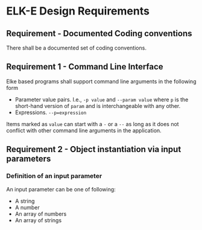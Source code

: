 # ELK-E Design Requirements

## Requirement - Documented Coding conventions

There shall be a documented set of coding conventions.

## Requirement 1 - Command Line Interface

Elke based programs shall support command line arguments in the following form
- Parameter value pairs. I.e., `-p value` and `--param value` where `p` is the
  short-hand version of `param` and is interchangeable with any other.
- Expressions. `--p=expression`

Items marked as `value` can start with a `-` or a `--` as long as it does not
conflict with other command line arguments in the application.


## Requirement 2 - Object instantiation via input parameters

### Definition of an input parameter
An input parameter can be one of following:
- A string
- A number
- An array of numbers
- An array of strings
